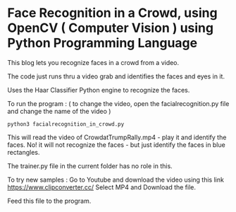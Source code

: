 # Face Recognition in a Crowd, using OpenCV ( Computer Vision ) using Python Programming Language

This blog lets you recognize faces in a crowd from a video.

The code just runs thru a video grab and identifies the faces and eyes in it.

Uses the Haar Classifier Python engine to recognize the faces.

To run the program : ( to change the video, open the facialrecognition.py file and change the name of the video )

	python3 facialrecognition_in_crowd.py  

This will read the video of CrowdatTrumpRally.mp4 - play it and identify the faces.
No! it will not recognize the faces - but just identify the faces in blue rectangles.

The trainer.py file in the current folder has no role in this.


To try new samples : Go to Youtube and download the video using this link
https://www.clipconverter.cc/ 
Select MP4 and Download the file.

Feed this file to the program.
